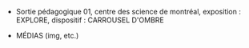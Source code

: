 + Sortie pédagogique 01, centre des science de montréal, exposition : EXPLORE, dispositif : CARROUSEL D'OMBRE 
- MÉDIAS (img, etc.)
